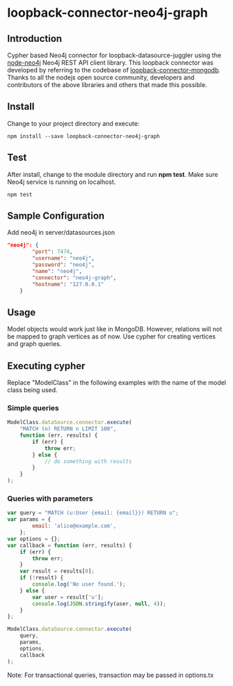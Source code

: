 # loopback-connector-neo4j-graph

## Introduction

Cypher based Neo4j connector for loopback-datasource-juggler using the [node-neo4j](https://github.com/thingdom/node-neo4j) Neo4j REST API client library. This loopback connector was developed by referring to the codebase of [loopback-connector-mongodb](https://github.com/strongloop/loopback-connector-mongodb). Thanks to all the nodejs open source community, developers and contributors of the above libraries and others that made this possible.

## Install

Change to your project directory and execute:

```Shell
npm install --save loopback-connector-neo4j-graph
```

## Test

After install, change to the module directory and run **npm test**. Make sure Neo4j service is running on localhost.

```Shell
npm test
```

## Sample Configuration

Add neo4j in server/datasources.json

```JSON
"neo4j": {
        "port": 7474,
        "username": "neo4j",
        "password": "neo4j",
        "name": "neo4j",
        "connector": "neo4j-graph",
        "hostname": "127.0.0.1"
    }
```

## Usage

Model objects would work just like in MongoDB. However, relations will not be mapped to graph vertices as of now.
Use cypher for creating vertices and graph queries.

## Executing cypher

Replace "ModelClass" in the following examples with the name of the model class being used.

### Simple queries

```Javascript
ModelClass.dataSource.connector.execute(
    "MATCH (n) RETURN n LIMIT 100",
    function (err, results) {
        if (err) {
            throw err;
        } else {
            // do something with results
        }
    }
);
```

### Queries with parameters

```Javascript
var query = "MATCH (u:User {email: {email}}) RETURN u";
var params = {
        email: 'alice@example.com',
    };
var options = {};
var callback = function (err, results) {
    if (err) {
        throw err;
    }
    var result = results[0];
    if (!result) {
        console.log('No user found.');
    } else {
        var user = result['u'];
        console.log(JSON.stringify(user, null, 4));
    }
};

ModelClass.dataSource.connector.execute(
    query,
    params,
    options,
    callback
);
```

Note: For transactional queries, transaction may be passed in options.tx